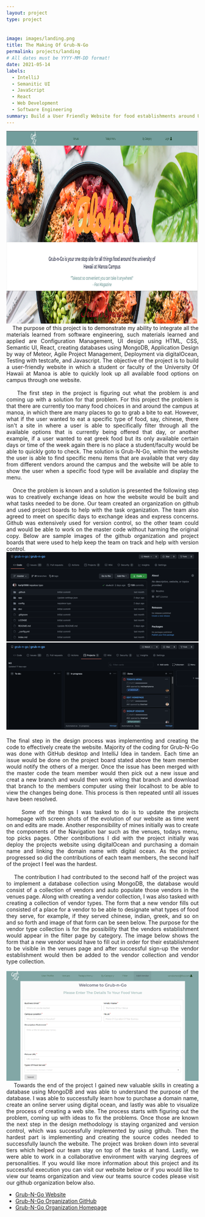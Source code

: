 ```yaml
---
layout: project
type: project


image: images/landing.png
title: The Making Of Grub-N-Go
permalink: projects/landing
# All dates must be YYYY-MM-DD format!
date: 2021-05-14
labels:
  - IntelliJ
  - Semanitic UI
  - JavaScript
  - React
  - Web Development
  - Software Engineering
summary: Build a User Friendly Website for food establishments around University of Hawaii at Manoa
---
```


<img class="ui large floated rounded image" src="../images/landing.png">

<div align="justify">
&nbsp;&nbsp;&nbsp;&nbsp;The purpose of this project is to demonstrate my ability to integrate all the materials learned from software engineering, such materials learned and applied are Configuration Management, UI design using HTML, CSS, Semantic UI, React, creating databases using MongoDB, Application Design by way of Meteor, Agile Project Management, Deployment via digitalOcean, Testing with testcafe, and Javascript. The objective of the project is to build a user-friendly website in which a student or faculty of the University Of Hawaii at Manoa is able to quickly look up all available food options on campus through one website.<br><br>
&nbsp;&nbsp;&nbsp;&nbsp;The first step in the project is figuring out what the problem is and coming up with a solution for that problem. For this project the problem is that there are currently too many food choices in and around the campus at manoa, in which there are many places to go to grab a bite to eat. However, what if the user wanted to eat a specific type of food, say, chinese, there isn't a site in where a user is able to specifically filter through all the available options that is currently being offered that day, or another example, if a user wanted to eat greek food but its only available certain days or time of the week again there is no place a student/faculty would be able to quickly goto to check. The solution is Grub-N-Go, within the website the user is able to find specific menu items that are available that very day from different vendors around the campus and the website will be able to show the user when a specific food type will be available and display the menu.
<br><br>
&nbsp;&nbsp;&nbsp;&nbsp;Once the problem is known and a solution is presented the following step was to creatively exchange ideas on how the website would be built and what tasks needed to be done. Our team created an organization on github and used project boards to help with the task organization. The team also agreed to meet on specific days to exchange ideas and express concerns. Github was extensively used for version control, so the other team could and would be able to work on the master code without harming the original copy. Below are sample images of the github organization and project boards that were used to help keep the team on track and help with version control.<br>
  <div class="ui centered medium rounded images">
      <img class="ui centered image" src="../images/git.png">
      <img class="ui centered image" src="../images/project-board.png">
  </div>
 <br>The final step in the design process was implementing and creating the code to effectively create the website. Majority of the coding for Grub-N-Go was done with GitHub desktop and IntelliJ Idea in tandem. Each time an issue would be done on the project board stated above the team member would notify the others of a merger. Once the issue has been merged with the master code the team member would then pick out a new issue and creat a new branch and would then work witing that branch and download that branch to the members computer using their localhost to be able to view the changes being done. This process is then repeated until all issues have been resolved.<br><br>
&nbsp;&nbsp;&nbsp;&nbsp; Some of the things I was tasked to do is to update the projects homepage with screen shots of the evolution of our website as time went on and edits are made. Another responsibility of mines initially was to create the components of the Navigation bar such as the venues, todays menu, top picks pages. Other contributions I did with the project initially was deploy the projects website using digitalOcean and purchasing a domain name and linking the domain name with digital ocean. As the project progressed so did the contributions of each team members, the second half of the project I feel was the hardest.<br><br>
&nbsp;&nbsp;&nbsp;&nbsp;The contribution I had contributed to the second half of the project was to implement a database collection using MongoDB, the database would consist of a collection of vendors and auto populate those vendors in the venues page. Along with creating a vendor collection, I was also tasked with creating a collection of vendor types. The form that a new vendor fills out consisted of a place for a vendor to be able to designate what types of food they serve, for example, if they served chinese, indian, greek, and so on and so forth and image of that form can be seen below. The purpose for the vendor type collection is for the possibility that the vendors establishment would appear in the filter page by category.  The image below shows the form that a new vendor would have to fill out in order for their establishment to be visible in the venues page and after successful sign-up the vendor establishment would then be added to the vendor collection and vendor type collection.
<br><br>
 <img class="ui centered image" src="../images/vendorform.PNG">
<br>
&nbsp;&nbsp;&nbsp;&nbsp;Towards the end of the project I gained new valuable skills in creating a database using MongoDB and was able to understand the purpose of the database. I was able to successfully learn how to purchase a domain name, create an online server using digital ocean, and lastly was able to visualize the process of creating a web site. The process starts with figuring out the problem, coming up with ideas to fix the problems. Once those are known the next step in the design methodology is staying organized and version control, which was successfully implemented by using github. Then the hardest part is implementing and creating the source codes needed to successfully launch the website. The project was broken down into several tiers which helped our team stay on top of the tasks at hand. Lastly, we were able to work in a collaborative environment with varying degrees of personalities. If you would like more information about this project and its successful execution you can visit our website below or if you would like to view our teams organization and view our teams source codes please visit our github organization below also.
</div>

* [Grub-N-Go Website](https://grubngo.xyz)
* [Grub-N-Go Organization GitHub](https://github.com/grub-n-go/grub-n-go)
* [Grub-N-Go Organization Homepage](https://grub-n-go.github.io)

<p><br><br></p>
